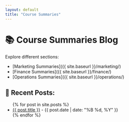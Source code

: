 ```yaml
---
layout: default
title: "Course Summaries"
---
```


# 📚 Course Summaries Blog  
Explore different sections:

- [Marketing Summaries]({{ site.baseurl }}/marketing/)
- [Finance Summaries]({{ site.baseurl }}/finance/)
- [Operations Summaries]({{ site.baseurl }}/operations/)

## 📖 Recent Posts:
<ul>
  {% for post in site.posts %}
    <li>
      <a href="{{ site.baseurl }}{{ post.url }}">{{ post.title }}</a> - {{ post.date | date: "%B %d, %Y" }}
    </li>
  {% endfor %}
</ul>

